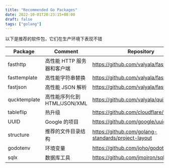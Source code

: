 ```yaml
---
title: "Recommended Go Packages"
date: 2022-10-01T20:23:15+08:00
draft: false
tags: ["golang"]
---
```


以下是推荐的软件包，它们在生产环境下表现不错

| Package      | Comment                      | Repository                                         |
|--------------|------------------------------|----------------------------------------------------|
| fasthttp     | 高性能 HTTP 服务器和客户端   | https://github.com/valyala/fasthttp                |
| fasttemplate | 高性能字符串替换             | https://github.com/valyala/fasttemplate            |
| fastjson     | 高性能 JSON 解析             | https://github.com/valyala/fastjson                |
| qucktemplate | 高性能序列化到 HTML/JSON/XML | https://github.com/valyala/quicktemplate           |
| tableflip    | 热升级                       | https://github.com/cloudflare/tableflip            |
| UUID         | Google 的项目                | https://github.com/google/uuid                     |
| structure    | 推荐的文件目录结构           | https://github.com/golang-standards/project-layout |
| godotenv     | 环境变量                     | https://github.com/joho/godotenv                   |
| sqlx         | 数据库工具                   | https://github.com/jmoiron/sqlx                    |

